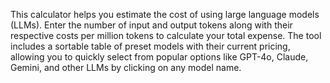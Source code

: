 This calculator helps you estimate the cost of using large language models (LLMs). Enter the number of input and output tokens along with their respective costs per million tokens to calculate your total expense. The tool includes a sortable table of preset models with their current pricing, allowing you to quickly select from popular options like GPT-4o, Claude, Gemini, and other LLMs by clicking on any model name.

<!-- Generated from commit: 07c91d8b4fd31f4d460e6b0cd9c225af7e211112 -->